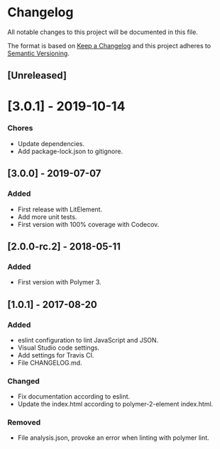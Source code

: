 # Changelog
All notable changes to this project will be documented in this file.

The format is based on [Keep a Changelog](http://keepachangelog.com/en/1.0.0/)
and this project adheres to [Semantic Versioning](http://semver.org/spec/v2.0.0.html).

## [Unreleased]
# [3.0.1] - 2019-10-14
### Chores
- Update dependencies.
- Add package-lock.json to gitignore.

## [3.0.0] - 2019-07-07
### Added
- First release with LitElement.
- Add more unit tests.
- First version with 100% coverage with Codecov.

## [2.0.0-rc.2] - 2018-05-11
### Added
- First version with Polymer 3.

## [1.0.1] - 2017-08-20
### Added
- eslint configuration to lint JavaScript and JSON.
- Visual Studio code settings.
- Add settings for Travis CI.
- File CHANGELOG.md.

### Changed
- Fix documentation according to eslint.
- Update the index.html according to polymer-2-element index.html.

### Removed
- File analysis.json, provoke an error when linting with polymer lint.
